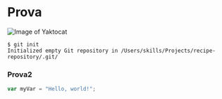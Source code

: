 # Prova

![Image of Yaktocat](https://octodex.github.com/images/yaktocat.png)

```
$ git init
Initialized empty Git repository in /Users/skills/Projects/recipe-repository/.git/
```

### Prova2


``` javascript
var myVar = "Hello, world!";
```
